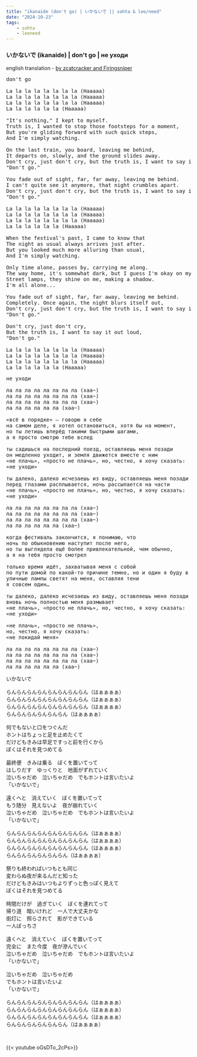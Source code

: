 ```yaml
---
title: "ikanaide (don't go) | いかないで || sohta & leo/need"
date: "2024-10-23"
tags:
    - sohta
    - leoneed
---
```


### いかないで (ikanaide) | don't go | не уходи

english translation - [by zcatcracker and Firingsniper](https://projectsekai.fandom.com/wiki/Ikanaide#English)

<pre id="column1">
don't go

La la la la la la la la (Haaaaa)
La la la la la la la la (Haaaaa)
La la la la la la la la (Haaaaa)
La la la la la la (Haaaaa)

"It's nothing," I kept to myself.
Truth is, I wanted to stop those footsteps for a moment,
But you're gliding forward with such quick steps,
And I'm simply watching.

On the last train, you board, leaving me behind,
It departs on, slowly, and the ground slides away.
Don't cry, just don't cry, but the truth is, I want to say it out loud,
"Don't go."

You fade out of sight, far, far away, leaving me behind.
I can't quite see it anymore, that night crumbles apart.
Don't cry, just don't cry, but the truth is, I want to say it out loud,
"Don't go."

La la la la la la la la (Haaaaa)
La la la la la la la la (Haaaaa)
La la la la la la la la (Haaaaa)
La la la la la la (Haaaaa)

When the festival's past, I came to know that
The night as usual always arrives just after.
But you looked much more alluring than usual,
And I'm simply watching.

Only time alone, passes by, carrying me along.
The way home, it's somewhat dark, but I guess I'm okay on my own.
Street lamps, they shine on me, making a shadow.
I'm all alone...

You fade out of sight, far, far away, leaving me behind.
Completely. Once again, the night blurs itself out,
Don't cry, just don't cry, but the truth is, I want to say it out loud,
"Don't go."

Don't cry, just don't cry,
But the truth is, I want to say it out loud,
"Don't go."

La la la la la la la la (Haaaaa)
La la la la la la la la (Haaaaa)
La la la la la la la la (Haaaaa)
La la la la la la (Haaaaa)
</pre>

<pre id="column2">
не уходи

ла ла ла ла ла ла ла ла (хаа~)
ла ла ла ла ла ла ла ла (хаа~)
ла ла ла ла ла ла ла ла (хаа~)
ла ла ла ла ла ла (хаа~)

«всё в порядке» – говорю я себе
на самом деле, я хотел остановиться, хотя бы на момент,
но ты летишь вперёд такими быстрыми шагами,
а я просто смотрю тебе вслед

ты садишься на последний поезд, оставляешь меня позади
он медленно уходит, и земля движется вместе с ним
«не плачь», «просто не плачь», но, честно, я хочу сказать:
«не уходи»

ты далеко, далеко исчезаешь из виду, оставляешь меня позади
перед глазами расплывается, ночь рассыпается на части
«не плачь», «просто не плачь», но, честно, я хочу сказать:
«не уходи»

ла ла ла ла ла ла ла ла (хаа~)
ла ла ла ла ла ла ла ла (хаа~)
ла ла ла ла ла ла ла ла (хаа~)
ла ла ла ла ла ла (хаа~)

когда фестиваль закончится, я понимаю, что
ночь по обыкновению наступит после него,
но ты выглядела ещё более привлекательной, чем обычно,
а я на тебя просто смотрел

только время идёт, захватывая меня с собой
по пути домой по какой-то причине темно, но и один я буду в порядке
уличные лампы светят на меня, оставляя тени
я совсем один…

ты далеко, далеко исчезаешь из виду, оставляешь меня позади
вновь ночь полностью меня размывает
«не плачь», «просто не плачь», но, честно, я хочу сказать:
«не уходи»

«не плачь», «просто не плачь», 
но, честно, я хочу сказать:
«не покидай меня»

ла ла ла ла ла ла ла ла (хаа~)
ла ла ла ла ла ла ла ла (хаа~)
ла ла ла ла ла ла ла ла (хаа~)
ла ла ла ла ла ла (хаа~)
</pre>

<pre id="column0">
いかないで

らんらんらんらんらんらんらんらん（はぁぁぁぁ）
らんらんらんらんらんらんらんらん（はぁぁぁぁ）
らんらんらんらんらんらんらんらん（はぁぁぁぁ）
らんらんらんらんらんらん（はぁぁぁぁ）

何でもないと口をつぐんだ
ホントはちょっと足を止めたくて
だけどもきみは早足ですっと前を行くから
ぼくはそれを見つめてる

最終便　きみは乗る　ぼくを置いてって
はしりだす　ゆっくりと　地面がずれていく
泣いちゃだめ　泣いちゃだめ　でもホントは言いたいよ
「いかないで」

遠くへと　消えていく　ぼくを置いてって
もう随分　見えないよ　夜が崩れていく
泣いちゃだめ　泣いちゃだめ　でもホントは言いたいよ
「いかないで」

らんらんらんらんらんらんらんらん（はぁぁぁぁ）
らんらんらんらんらんらんらんらん（はぁぁぁぁ）
らんらんらんらんらんらんらんらん（はぁぁぁぁ）
らんらんらんらんらんらん（はぁぁぁぁ）

祭りも終わればいつもとも同じ
変わらぬ夜が来るんだと知った
だけどもきみはいつもよりずっと色っぽく見えて
ぼくはそれを見つめてる

時間だけが　過ぎていく　ぼくを連れてって
帰り道　暗いけれど　一人で大丈夫かな
街灯に　照らされて　影ができている
一人ぼっちさ

遠くへと　消えていく　ぼくを置いてって
完全に　また今度　夜が滲んでいく
泣いちゃだめ　泣いちゃだめ　でもホントは言いたいよ
「いかないで」

泣いちゃだめ　泣いちゃだめ
でもホントは言いたいよ
「いかないで」

らんらんらんらんらんらんらんらん（はぁぁぁぁ）
らんらんらんらんらんらんらんらん（はぁぁぁぁ）
らんらんらんらんらんらんらんらん（はぁぁぁぁ）
らんらんらんらんらんらん（はぁぁぁぁ）
</pre>

<br>

{{< youtube oGsDTo_2cPs>}}